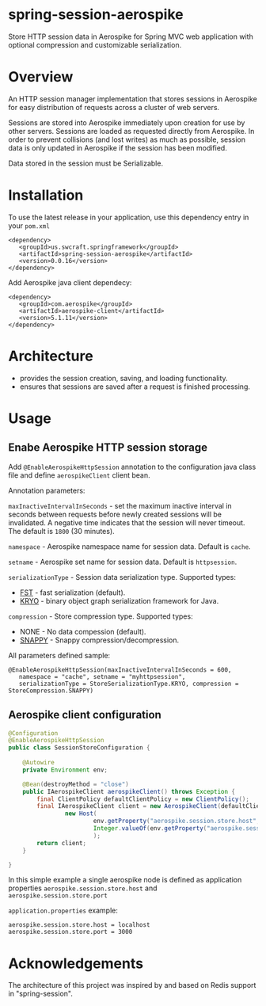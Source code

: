 # spring-session-aerospike
Store HTTP session data in Aerospike for Spring MVC web application with optional compression and customizable serialization.

# Overview

An HTTP session manager implementation that stores sessions in Aerospike for easy distribution of requests across a cluster of web servers. 

Sessions are stored into Aerospike immediately upon creation for use by other servers. Sessions are loaded as requested directly from Aerospike. In order to prevent collisions (and lost writes) as much as possible, session data is only updated in Aerospike if the session has been modified.

Data stored in the session must be Serializable.

# Installation

To use the latest release in your application, use this dependency entry in your `pom.xml`

````
<dependency>
   <groupId>us.swcraft.springframework</groupId>
   <artifactId>spring-session-aerospike</artifactId>
   <version>0.0.16</version>
</dependency>
````

Add Aerospike java client dependecy:

````
<dependency>
   <groupId>com.aerospike</groupId>
   <artifactId>aerospike-client</artifactId>
   <version>5.1.11</version>
</dependency>
````

# Architecture

- provides the session creation, saving, and loading functionality.
- ensures that sessions are saved after a request is finished processing.

# Usage

## Enabe Aerospike HTTP session storage

Add `@EnableAerospikeHttpSession` annotation to the configuration java class file and define `aerospikeClient` client bean.

Annotation parameters:

`maxInactiveIntervalInSeconds` - set the maximum inactive interval in seconds between requests before newly created sessions will be invalidated. A negative time indicates that the session will never timeout. The default is `1800` (30 minutes).

`namespace` - Aerospike namespace name for session data. Default is `cache`.

`setname` - Aerospike set name for session data. Default is `httpsession`.

`serializationType` - Session data serialization type. Supported types:
- [FST](https://github.com/RuedigerMoeller/fast-serialization) - fast serialization (default).
- [KRYO](https://github.com/EsotericSoftware/kryo) - binary object graph serialization framework for Java.

`compression` - Store compression type. Supported types:
- NONE - No data compession (default).
- [SNAPPY](https://github.com/dain/snappy) - Snappy compression/decompression.

All parameters defined sample:
````
@EnableAerospikeHttpSession(maxInactiveIntervalInSeconds = 600,
   namespace = "cache", setname = "myhttpsession",
   serializationType = StoreSerializationType.KRYO, compression = StoreCompression.SNAPPY)
````

## Aerospike client configuration

````java
@Configuration
@EnableAerospikeHttpSession
public class SessionStoreConfiguration {
    
    @Autowire
    private Environment env;

    @Bean(destroyMethod = "close")
    public IAerospikeClient aerospikeClient() throws Exception {
        final ClientPolicy defaultClientPolicy = new ClientPolicy();
        final IAerospikeClient client = new AerospikeClient(defaultClientPolicy,
                new Host(
                        env.getProperty("aerospike.session.store.host", "localhost"),
                        Integer.valueOf(env.getProperty("aerospike.session.store.port", "3000")))
                        );
        return client;
    }

}
````

In this simple example a single aerospike node is defined as application properties `aerospike.session.store.host` and `aerospike.session.store.port`

`application.properties` example:

````
aerospike.session.store.host = localhost
aerospike.session.store.port = 3000
````


# Acknowledgements

The architecture of this project was inspired by and based on Redis support in "spring-session".

